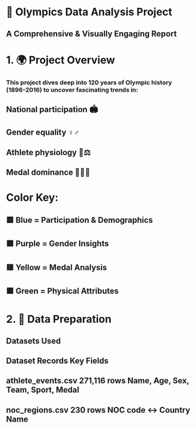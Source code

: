 # 🏅 Olympics Data Analysis Project
 ## A Comprehensive & Visually Engaging Report

 # 1. 🌍 Project Overview
### This project dives deep into 120 years of Olympic history (1896-2016) to uncover fascinating trends in:

## National participation 🏟️

## Gender equality ♀️♂️

## Athlete physiology 📏⚖️

## Medal dominance 🥇🥈🥉

# Color Key:
## 🟦 Blue = Participation & Demographics
## 🟪 Purple = Gender Insights
## 🟨 Yellow = Medal Analysis
## 🟩 Green = Physical Attributes

# 2. 📂 Data Preparation
## Datasets Used
## Dataset	Records	Key Fields
## athlete_events.csv	271,116 rows	Name, Age, Sex, Team, Sport, Medal
## noc_regions.csv	230 rows	NOC code ↔ Country Name
